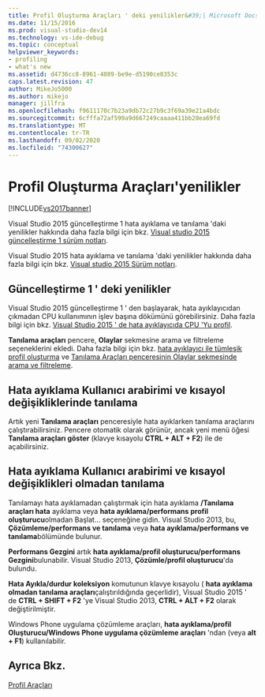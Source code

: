 ```yaml
---
title: Profil Oluşturma Araçları ' deki yenilikler&#39;| Microsoft Docs
ms.date: 11/15/2016
ms.prod: visual-studio-dev14
ms.technology: vs-ide-debug
ms.topic: conceptual
helpviewer_keywords:
- profiling
- what's new
ms.assetid: d4736cc8-8961-4089-be9e-d5190ce8353c
caps.latest.revision: 47
author: MikeJo5000
ms.author: mikejo
manager: jillfra
ms.openlocfilehash: f9611170c7b23a9db72c27b9c3f69a39e21a4bdc
ms.sourcegitcommit: 6cfffa72af599a9d667249caaaa411bb28ea69fd
ms.translationtype: MT
ms.contentlocale: tr-TR
ms.lasthandoff: 09/02/2020
ms.locfileid: "74300627"
---
```

# <a name="what39s-new-in-profiling-tools"></a>Profil Oluşturma Araçları&#39;yenilikler
[!INCLUDE[vs2017banner](../includes/vs2017banner.md)]

Visual Studio 2015 güncelleştirme 1 hata ayıklama ve tanılama 'daki yenilikler hakkında daha fazla bilgi için bkz. [Visual studio 2015 güncelleştirme 1 sürüm notları](https://www.visualstudio.com/news/vs2015-update1-vs#debug).  
  
 Visual Studio 2015 hata ayıklama ve tanılama 'daki yenilikler hakkında daha fazla bilgi için bkz. [Visual studio 2015 Sürüm notları](https://www.visualstudio.com/news/vs2015-vs#Debug).  
  
## <a name="whats-new-in-update-1"></a>Güncelleştirme 1 ' deki yenilikler  
 Visual Studio 2015 güncelleştirme 1 ' den başlayarak, hata ayıklayıcıdan çıkmadan CPU kullanımının işlev başına dökümünü görebilirsiniz. Daha fazla bilgi için bkz. [Visual Studio 2015 ' de hata ayıklayıcıda CPU 'Yu profil](https://devblogs.microsoft.com/devops/profile-your-cpu-in-the-debugger-in-visual-studio-2015/).  
  
 **Tanılama araçları** pencere, **Olaylar** sekmesine arama ve filtreleme seçeneklerini ekledi. Daha fazla bilgi için bkz. [hata ayıklayıcı ile tümleşik profil oluşturma](/visualstudio/profiling/running-profiling-tools-with-or-without-the-debugger) ve [Tanılama Araçları penceresinin Olaylar sekmesinde arama ve filtreleme](https://devblogs.microsoft.com/devops/searching-and-filtering-the-events-tab-of-the-diagnostic-tools-window/).  
  
## <a name="diagnostics-with-debugging-ui-and-hotkey-changes"></a>Hata ayıklama Kullanıcı arabirimi ve kısayol değişikliklerinde tanılama  
 Artık yeni **Tanılama araçları** penceresiyle hata ayıklarken tanılama araçlarını çalıştırabilirsiniz. Pencere otomatik olarak görünür, ancak yeni menü öğesi **Tanılama araçları göster** (klavye kısayolu **CTRL + ALT + F2**) ile de açabilirsiniz.  
  
## <a name="diagnostics-without-debugging-ui-and-hotkey-changes"></a>Hata ayıklama Kullanıcı arabirimi ve kısayol değişiklikleri olmadan tanılama  
 Tanılamayı hata ayıklamadan çalıştırmak için hata ayıklama **/Tanılama araçları hata** ayıklama veya **hata ayıklama/performans profil oluşturucu**olmadan Başlat... seçeneğine gidin. Visual Studio 2013, bu, **Çözümleme/performans ve tanılama** veya **hata ayıklama/performans ve tanılama**bölümünde bulunur.  
  
 **Performans Gezgini** artık **hata ayıklama/profil oluşturucu/performans Gezgini**bulunabilir. Visual Studio 2013, **Çözümle/profil oluşturucu**'da bulundu.  
  
 **Hata Ayıkla/durdur koleksiyon** komutunun klavye kısayolu ( **hata ayıklama olmadan tanılama araçları**çalıştırıldığında geçerlidir), Visual Studio 2015 ' de **CTRL + SHIFT + F2** 'ye Visual Studio 2013, **CTRL + ALT + F2** olarak değiştirilmiştir.  
  
 Windows Phone uygulama çözümleme araçları, **hata ayıklama/profil Oluşturucu/Windows Phone uygulama çözümleme araçları** 'ndan (veya **alt + F1**) kullanılabilir.  
  
## <a name="see-also"></a>Ayrıca Bkz.  
 [Profil Araçları](../profiling/profiling-tools.md)
